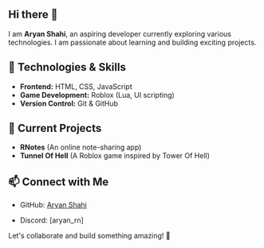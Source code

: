 ## Hi there 👋

I am **Aryan Shahi**, an aspiring developer currently exploring various technologies. I am passionate about learning and building exciting projects.

## 🚀 Technologies & Skills
- **Frontend:** HTML, CSS, JavaScript
- **Game Development:** Roblox (Lua, UI scripting)
- **Version Control:** Git & GitHub

## 📌 Current Projects
- **RNotes** (An online note-sharing app)
- **Tunnel Of Hell** (A Roblox game inspired by Tower Of Hell)
<!--- **Team Obby Game** (Multiplayer platforming mechanics)-->

<!--## 🎯 Goals for 2025
- Master **Next.js** and improve full-stack development skills
- Learn **JavaScript & TypeScript**
- Build & deploy more projects
## 📊 GitHub Stats
![Aryan's GitHub Stats](https://github-readme-stats.vercel.app/api?username=aryanshahi123&show_icons=true&theme=radical)  
![Top Languages](https://github-readme-stats.vercel.app/api/top-langs/?username=aryanshahi123&layout=compact&theme=radical)-->


## 📫 Connect with Me
- GitHub: [Aryan Shahi](https://github.com/aryanshahi123)
<!--- Roblox: [Royan_RN](https://www.roblox.com/users/your-id)-->
- Discord: [aryan_rn]

Let's collaborate and build something amazing! 🚀
